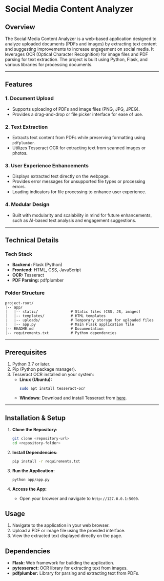 # Social Media Content Analyzer

## Overview

The Social Media Content Analyzer is a web-based application designed to analyze uploaded documents (PDFs and images) by extracting text content and suggesting improvements to increase engagement on social media. It leverages OCR (Optical Character Recognition) for image files and PDF parsing for text extraction. The project is built using Python, Flask, and various libraries for processing documents.

---

## Features

### 1. Document Upload
- Supports uploading of PDFs and image files (PNG, JPG, JPEG).
- Provides a drag-and-drop or file picker interface for ease of use.

### 2. Text Extraction
- Extracts text content from PDFs while preserving formatting using `pdfplumber`.
- Utilizes Tesseract OCR for extracting text from scanned images or photos.

### 3. User Experience Enhancements
- Displays extracted text directly on the webpage.
- Provides error messages for unsupported file types or processing errors.
- Loading indicators for file processing to enhance user experience.

### 4. Modular Design
- Built with modularity and scalability in mind for future enhancements, such as AI-based text analysis and engagement suggestions.

---

## Technical Details

### Tech Stack
- **Backend:** Flask (Python)
- **Frontend:** HTML, CSS, JavaScript
- **OCR:** Tesseract
- **PDF Parsing:** pdfplumber

### Folder Structure
```plaintext
project-root/
|-- app/
|   |-- static/               # Static files (CSS, JS, images)
|   |-- templates/            # HTML templates
|   |-- uploads/              # Temporary storage for uploaded files
|   |-- app.py                # Main Flask application file
|-- README.md                 # Documentation
|-- requirements.txt          # Python dependencies
```

---

## Prerequisites

1. Python 3.7 or later.
2. Pip (Python package manager).
3. Tesseract OCR installed on your system:
   - **Linux (Ubuntu):**
     ```bash
     sudo apt install tesseract-ocr
     ```
   - **Windows:**
     Download and install Tesseract from [here](https://github.com/tesseract-ocr/tesseract).

---

## Installation & Setup

1. **Clone the Repository:**
   ```bash
   git clone <repository-url>
   cd <repository-folder>
   ```

2. **Install Dependencies:**
   ```bash
   pip install -r requirements.txt
   ```

3. **Run the Application:**
   ```bash
   python app/app.py
   ```

4. **Access the App:**
   - Open your browser and navigate to `http://127.0.0.1:5000`.
   
## Usage

1. Navigate to the application in your web browser.
2. Upload a PDF or image file using the provided interface.
3. View the extracted text displayed directly on the page.


## Dependencies

- **Flask:** Web framework for building the application.
- **pytesseract:** OCR library for extracting text from images.
- **pdfplumber:** Library for parsing and extracting text from PDFs.



